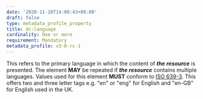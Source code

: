 ```yaml
---
date: '2020-11-18T14:00:43+00:00'
draft: false
type: metadata_profile_property
title: dc:language
cardinality: One or more
requirement: Mandatory
metadata_profile: v3-0-rc-1
---
```

This refers to the primary language in which the content of ***the resource*** is presented. The element **MAY** be repeated if ***the resource*** contains multiple languages. Values used for this element **MUST** conform to [ISO 639-3](https://iso639-3.sil.org/). This offers two and three letter tags e.g. &#34;en&#34; or &#34;eng&#34; for English and &#34;en-GB&#34; for English used in the UK.
